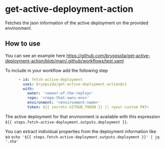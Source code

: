 # get-active-deployment-action
Fetches the json information of the active deployment on the provided environment.

## How to use
You can see an example here https://github.com/bryopsida/get-active-deployment-action/blob/main/.github/workflows/test.yaml 

To include in your workflow add the following step

```yaml
      - id: fetch-active-deployment
        uses: bryopsida/get-active-deployment-action@v1
        with:
          owner: '<owner-of-the-reploy>'
          repo: '<repo-that-owns-env>'
          environment: '<environment-name>'
          token: ${{ secrets.GITHUB_TOKEN }} || <your custom PAT>
```

The active deployment for that environment is available with this expression `${{ steps.fetch-active-deployment.outputs.deployment }}`.

You can extract individual properties from the deployment information like so `echo '${{ steps.fetch-active-deployment.outputs.deployment }}' | jq '.sha'`